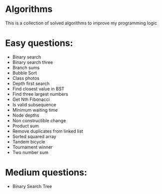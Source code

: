 # Algorithms
This is a collection of solved algorithms to improve my programming logic

# Easy questions:
- Binary search
- Binary search three
- Branch sums
- Bubble Sort
- Class photos
- Depth first search
- Find closest value in BST
- Find three largest numbers
- Get Nth Fibonacci
- Is valid subsequence
- Minimum waiting time
- Node depths
- Non constructible change
- Product sum
- Remove duplicates from linked list
- Sorted squared array
- Tandem bicycle
- Tournament winner
- Two number sum

# Medium questions:
- Binary Search Tree
